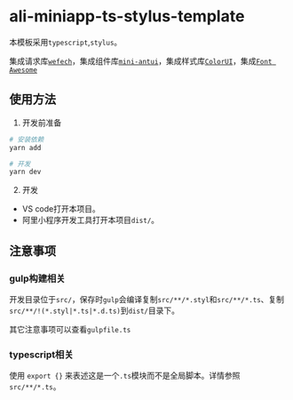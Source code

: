 # ali-miniapp-ts-stylus-template

本模板采用`typescript`,`stylus`。

集成请求库[`wefech`](https://github.com/jonnyshao/wefetch)，集成组件库[`mini-antui`](https://github.com/ant-mini-program/mini-antui)，集成样式库[`ColorUI`](https://github.com/weilanwl/ColorUI)，集成[`Font Awesome`](https://github.com/FortAwesome/Font-Awesome)

## 使用方法

1. 开发前准备

```bash
# 安装依赖
yarn add

# 开发
yarn dev
```

2. 开发

  * VS code打开本项目。
  * 阿里小程序开发工具打开本项目`dist/`。

## 注意事项

### gulp构建相关

开发目录位于`src/`，保存时`gulp`会编译复制`src/**/*.styl`和`src/**/*.ts`、复制`src/**/!(*.styl|*.ts|*.d.ts)`到`dist/`目录下。

其它注意事项可以查看`gulpfile.ts`

### typescript相关

使用 `export {}` 来表述这是一个`.ts`模块而不是全局脚本。详情参照`src/**/*.ts`。

